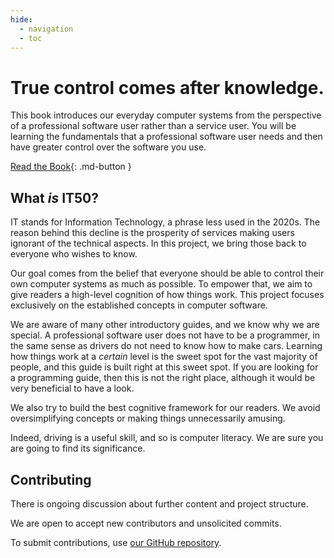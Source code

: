 ```yaml
---
hide:
  - navigation
  - toc
---
```


# True control comes after knowledge.

This book introduces our everyday computer systems from the perspective of a professional software user rather than a service user. You will be learning the fundamentals that a professional software user needs and then have greater control over the software you use.

[Read the Book](/en/data){: .md-button }

## What *is* IT50?

IT stands for Information Technology, a phrase less used in the 2020s. The reason behind this decline is the prosperity of services making users ignorant of the technical aspects. In this project, we bring those back to everyone who wishes to know.

Our goal comes from the belief that everyone should be able to control their own computer systems as much as possible. To empower that, we aim to give readers a high-level cognition of how things work. This project focuses exclusively on the established concepts in computer software.

We are aware of many other introductory guides, and we know why we are special. A professional software user does not have to be a programmer, in the same sense as drivers do not need to know how to make cars. Learning how things work at a *certain* level is the sweet spot for the vast majority of people, and this guide is built right at this sweet spot. If you are looking for a programming guide, then this is not the right place, although it would be very beneficial to have a look.

We also try to build the best cognitive framework for our readers. We avoid oversimplifying concepts or making things unnecessarily amusing.

Indeed, driving is a useful skill, and so is computer literacy. We are sure you are going to find its significance.

## Contributing

There is ongoing discussion about further content and project structure.

We are open to accept new contributors and unsolicited commits.

To submit contributions, use [our GitHub repository](https://github.com/IT50/book).
